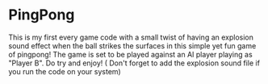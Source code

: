 # PingPong
This is my first every game code with a small twist of having an explosion sound effect when the ball strikes the surfaces in this simple yet fun game of pingpong! The game is set to be played against an AI player playing as "Player B". Do try and enjoy!
( Don't forget to add the explosion sound file if you run the code on your system)
